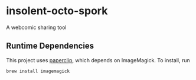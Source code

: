 # insolent-octo-spork
A webcomic sharing tool

## Runtime Dependencies

This project uses [paperclip](https://github.com/thoughtbot/paperclip), which depends on ImageMagick. To install, run

    brew install imagemagick
